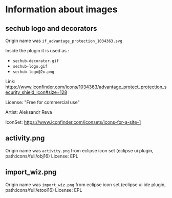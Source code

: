 <!-- SPDX-License-Identifier: MIT --->

# Information about images
## sechub logo and decorators
Origin name was 
`if_advantage_protection_1034363.svg`

Inside the plugin it is used as :
- `sechub-decorator.gif`
- `sechub-logo.gif`
- `sechub-logo@2x.png`

Link: <https://www.iconfinder.com/icons/1034363/advantage_protect_protection_security_shield_icon#size=128>

License: "Free for commercial use"

Artist: Aleksandr Reva

IconSet: <https://www.iconfinder.com/iconsets/icons-for-a-site-1>


## activity.png

Origin name was `activity.png` from eclipse icon set (eclipse ui plugin, path:icons/full/obj16)
License: EPL

## import_wiz.png

Origin name was `import_wiz.png` from eclipse icon set (eclipse ui ide plugin, path:icons/full/etool16)
License: EPL
